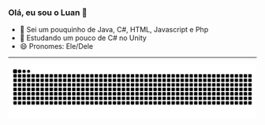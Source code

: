 ### Olá, eu sou o Luan 🥳 

- 🔭 Sei um pouquinho de Java, C#, HTML, Javascript e Php
- 🌱 Estudando um pouco de C# no Unity
- 😄 Pronomes: Ele/Dele
-----------------------------------------------------------------------------------------------------------------------------------------------------------------------------------
![Snake animation](https://github.com/LuanDiegs/LuanDiegs/blob/output/github-contribution-grid-snake.svg)
